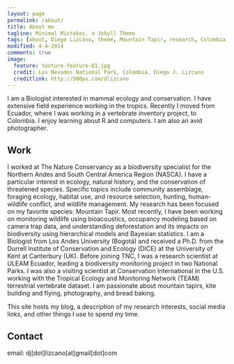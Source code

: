 ```yaml
---
layout: page
permalink: /about/
title: About me
tagline: Minimal Mistakes, a Jekyll Theme
tags: [about, Diego Lizcano, theme, Mountain Tapir, research, Colombia, Paramo]
modified: 4-4-2014
comments: true
image:
  feature: texture-feature-01.jpg
  credit: Los Nevados National Park, Colombia. Diego J. Lizcano
  creditlink: http://500px.com/dlizcano
---
```


I am a Biologist interested in mammal ecology and conservation. I have extensive field experience working in the tropics. Recently I moved from Ecuador, where I was working in a vertebrate inventory project, to Colombia. I enjoy learning about R and computers. I am also an avid photographer.

## Work
I worked at The Nature Conservancy as a biodiversity specialist for the Northern Andes and South Central America Region (NASCA). I have a particular interest in ecology, natural history, and the conservation of threatened species. Specific topics include community assemblage, foraging ecology, habitat use, and resource selection, hunting, human-wildlife conflict, and wildlife management. My research has been focused on my favorite species: Mountain Tapir.  Most recently, I have been working on monitoring wildlife using bioacoustics, occupancy modeling based on camera trap data, and understanding deforestation and its impacts on biodiversity using hierarchical models and Bayesian statistics. I am a Biologist from Los Andes University (Bogotá) and received a Ph.D. from the Durrell Institute of Conservation and Ecology (DICE) at the University of Kent at Canterbury (UK). Before joining TNC, I was a research scientist at ULEAM Ecuador, leading a biodiversity monitoring project in two National Parks. I was also a visiting scientist at Conservation International in the U.S. working with the Tropical Ecology and Monitoring Network (TEAM) terrestrial vertebrate dataset. I am passionate about mountain tapirs, kite building and flying, photography, and bread baking.

This site hosts my blog, a description of my research interests, social media links, and other things I use to spend my time.

## Contact
email: dj[dot]lizcano[at]gmail[dot]com
